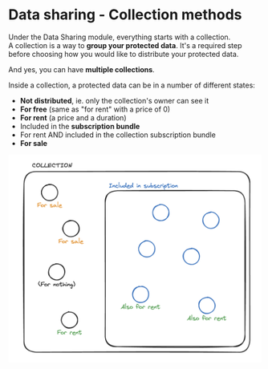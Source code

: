 # Data sharing - Collection methods

Under the Data Sharing module, everything starts with a collection.  
A collection is a way to **group your protected data**. It's a required step
before choosing how you would like to distribute your protected data.

And yes, you can have **multiple collections**.

Inside a collection, a protected data can be in a number of different states:

- **Not distributed**, ie. only the collection's owner can see it
- **For free** (same as "for rent" with a price of 0)
- **For rent** (a price and a duration)
- Included in the **subscription bundle**
- For rent AND included in the collection subscription bundle
- **For sale**

![Data Sharing collection](inside-a-collection.png)
